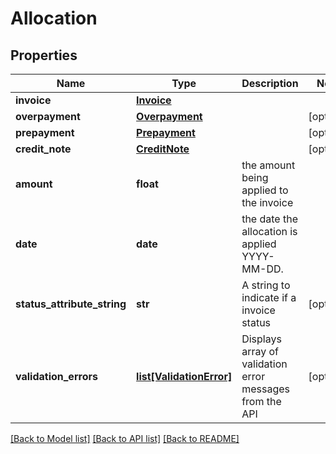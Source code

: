 # Allocation

## Properties
Name | Type | Description | Notes
------------ | ------------- | ------------- | -------------
**invoice** | [**Invoice**](Invoice.md) |  | 
**overpayment** | [**Overpayment**](Overpayment.md) |  | [optional] 
**prepayment** | [**Prepayment**](Prepayment.md) |  | [optional] 
**credit_note** | [**CreditNote**](CreditNote.md) |  | [optional] 
**amount** | **float** | the amount being applied to the invoice | 
**date** | **date** | the date the allocation is applied YYYY-MM-DD. | 
**status_attribute_string** | **str** | A string to indicate if a invoice status | [optional] 
**validation_errors** | [**list[ValidationError]**](ValidationError.md) | Displays array of validation error messages from the API | [optional] 

[[Back to Model list]](../README.md#documentation-for-models) [[Back to API list]](../README.md#documentation-for-api-endpoints) [[Back to README]](../README.md)


